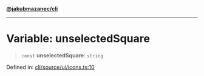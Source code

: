 [**@jakubmazanec/cli**](../../../../README.md)

---

# Variable: unselectedSquare

> `const` **unselectedSquare**: `string`

Defined in:
[cli/source/ui/icons.ts:10](https://github.com/jakubmazanec/tools/blob/acfa246dbb1035f65efb7fa114167a3cbefca108/packages/cli/source/ui/icons.ts#L10)
